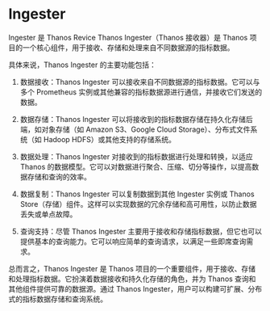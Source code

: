 # Ingester

Ingester 是 Thanos Revice 
Thanos Ingester（Thanos 接收器）是 Thanos 项目的一个核心组件，用于接收、存储和处理来自不同数据源的指标数据。

具体来说，Thanos Ingester 的主要功能包括：

1. 数据接收：Thanos Ingester 可以接收来自不同数据源的指标数据。它可以与多个 Prometheus 实例或其他兼容的指标数据源进行通信，并接收它们发送的数据。
    
2. 数据存储：Thanos Ingester 可以将接收到的指标数据存储在持久化存储后端，如对象存储（如 Amazon S3、Google Cloud Storage）、分布式文件系统（如 Hadoop HDFS）或其他支持的存储系统。
    
3. 数据处理：Thanos Ingester 对接收到的指标数据进行处理和转换，以适应 Thanos 的数据模型。它可以对数据进行聚合、压缩、切分等操作，以提高数据存储和查询的效率。
    
4. 数据复制：Thanos Ingester 可以复制数据到其他 Ingester 实例或 Thanos Store（存储）组件。这样可以实现数据的冗余存储和高可用性，以防止数据丢失或单点故障。
    
5. 查询支持：尽管 Thanos Ingester 主要用于接收和存储指标数据，但它也可以提供基本的查询能力。它可以响应简单的查询请求，以满足一些即席查询需求。
    

总而言之，Thanos Ingester 是 Thanos 项目的一个重要组件，用于接收、存储和处理指标数据。它扮演着数据接收和持久化存储的角色，并为 Thanos 查询和其他组件提供可靠的数据源。通过 Thanos Ingester，用户可以构建可扩展、分布式的指标数据存储和查询系统。